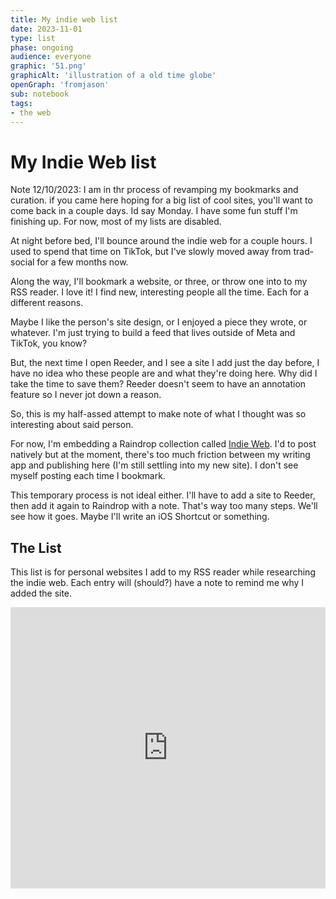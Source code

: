 ```yaml
---
title: My indie web list
date: 2023-11-01
type: list
phase: ongoing
audience: everyone
graphic: '51.png'
graphicAlt: 'illustration of a old time globe'
openGraph: 'fromjason'
sub: notebook
tags:
- the web
---
```

# My Indie Web list

Note 12/10/2023: I am in thr process of revamping my bookmarks and curation. if you came here hoping for a big list of cool sites, you'll want to come back in a couple days. Id say Monday. I have some fun stuff I'm finishing up. For now, most of my lists are disabled. 

At night before bed, I'll bounce around the indie web for a couple hours. I used to spend that time on TikTok, but I've slowly moved away from trad-social for a few months now. 

Along the way, I'll bookmark a website, or three, or throw one into to my RSS reader. I love it! I find new, interesting people all the time. Each for a different reasons. 

Maybe I like the person's site design, or I enjoyed a piece they wrote, or whatever. I'm just trying to build a feed that lives outside of Meta and TikTok, you know?

But, the next time I open Reeder, and I see a site I add just the day before, I have no idea who these people are and what they're doing here. Why did I take the time to save them? Reeder doesn't seem to have an annotation feature so I never jot down a reason. 

So, this is my half-assed attempt to make note of what I thought was so interesting about said person.

For now, I'm embedding a Raindrop collection called [Indie Web](https://raindrop.io/JayVee/indie-web-38881876). I'd to post natively but at the moment, there's too much friction between my writing app and publishing here (I'm still settling into my new site). I don't see myself posting each time I bookmark. 

This temporary process is not ideal either. I'll have to add a site to Reeder, then add it again to Raindrop with a note. That's way too many steps. We'll see how it goes. Maybe I'll write an iOS Shortcut or something. 

## The List
This list is for personal websites I add to my RSS reader while researching the indie web. Each entry will (should?) have a note to remind me why I added the site. 

<iframe style="border: 0; width: 100%; height: 450px;" allowfullscreen frameborder="0" src="https://raindrop.io/JayVee/indie-web-38881876/embed/hide=header&sort=-created"></iframe>
